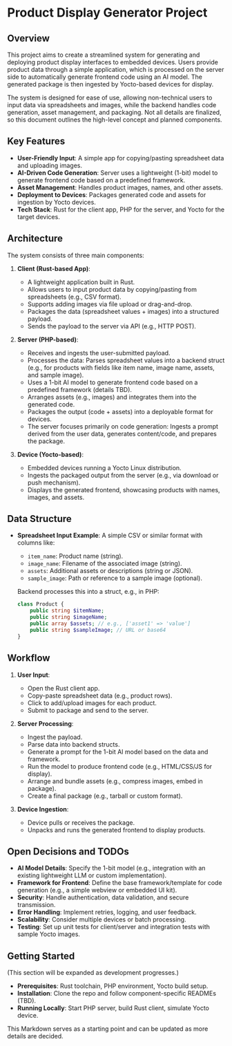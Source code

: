 # Product Display Generator Project

## Overview

This project aims to create a streamlined system for generating and deploying product display interfaces to embedded devices. Users provide product data through a simple application, which is processed on the server side to automatically generate frontend code using an AI model. The generated package is then ingested by Yocto-based devices for display.

The system is designed for ease of use, allowing non-technical users to input data via spreadsheets and images, while the backend handles code generation, asset management, and packaging. Not all details are finalized, so this document outlines the high-level concept and planned components.

## Key Features

- **User-Friendly Input**: A simple app for copying/pasting spreadsheet data and uploading images.
- **AI-Driven Code Generation**: Server uses a lightweight (1-bit) model to generate frontend code based on a predefined framework.
- **Asset Management**: Handles product images, names, and other assets.
- **Deployment to Devices**: Packages generated code and assets for ingestion by Yocto devices.
- **Tech Stack**: Rust for the client app, PHP for the server, and Yocto for the target devices.

## Architecture

The system consists of three main components:

1. **Client (Rust-based App)**:
   - A lightweight application built in Rust.
   - Allows users to input product data by copying/pasting from spreadsheets (e.g., CSV format).
   - Supports adding images via file upload or drag-and-drop.
   - Packages the data (spreadsheet values + images) into a structured payload.
   - Sends the payload to the server via API (e.g., HTTP POST).

2. **Server (PHP-based)**:
   - Receives and ingests the user-submitted payload.
   - Processes the data: Parses spreadsheet values into a backend struct (e.g., for products with fields like item name, image name, assets, and sample image).
   - Uses a 1-bit AI model to generate frontend code based on a predefined framework (details TBD).
   - Arranges assets (e.g., images) and integrates them into the generated code.
   - Packages the output (code + assets) into a deployable format for devices.
   - The server focuses primarily on code generation: Ingests a prompt derived from the user data, generates content/code, and prepares the package.

3. **Device (Yocto-based)**:
   - Embedded devices running a Yocto Linux distribution.
   - Ingests the packaged output from the server (e.g., via download or push mechanism).
   - Displays the generated frontend, showcasing products with names, images, and assets.

## Data Structure

- **Spreadsheet Input Example**:
  A simple CSV or similar format with columns like:
  - `item_name`: Product name (string).
  - `image_name`: Filename of the associated image (string).
  - `assets`: Additional assets or descriptions (string or JSON).
  - `sample_image`: Path or reference to a sample image (optional).

  Backend processes this into a struct, e.g., in PHP:
  ```php
  class Product {
      public string $itemName;
      public string $imageName;
      public array $assets; // e.g., ['asset1' => 'value']
      public string $sampleImage; // URL or base64
  }
  ```

## Workflow

1. **User Input**:
   - Open the Rust client app.
   - Copy-paste spreadsheet data (e.g., product rows).
   - Click to add/upload images for each product.
   - Submit to package and send to the server.

2. **Server Processing**:
   - Ingest the payload.
   - Parse data into backend structs.
   - Generate a prompt for the 1-bit AI model based on the data and framework.
   - Run the model to produce frontend code (e.g., HTML/CSS/JS for display).
   - Arrange and bundle assets (e.g., compress images, embed in package).
   - Create a final package (e.g., tarball or custom format).

3. **Device Ingestion**:
   - Device pulls or receives the package.
   - Unpacks and runs the generated frontend to display products.

## Open Decisions and TODOs

- **AI Model Details**: Specify the 1-bit model (e.g., integration with an existing lightweight LLM or custom implementation).
- **Framework for Frontend**: Define the base framework/template for code generation (e.g., a simple webview or embedded UI kit).
- **Security**: Handle authentication, data validation, and secure transmission.
- **Error Handling**: Implement retries, logging, and user feedback.
- **Scalability**: Consider multiple devices or batch processing.
- **Testing**: Set up unit tests for client/server and integration tests with sample Yocto images.

## Getting Started

(This section will be expanded as development progresses.)

- **Prerequisites**: Rust toolchain, PHP environment, Yocto build setup.
- **Installation**: Clone the repo and follow component-specific READMEs (TBD).
- **Running Locally**: Start PHP server, build Rust client, simulate Yocto device.

This Markdown serves as a starting point and can be updated as more details are decided.
